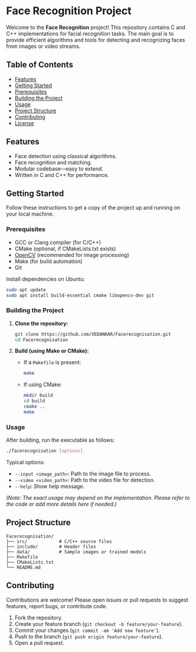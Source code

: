 # Face Recognition Project

Welcome to the **Face Recognition** project! This repository contains C and C++ implementations for facial recognition tasks. The main goal is to provide efficient algorithms and tools for detecting and recognizing faces from images or video streams.

## Table of Contents

- [Features](#features)
- [Getting Started](#getting-started)
- [Prerequisites](#prerequisites)
- [Building the Project](#building-the-project)
- [Usage](#usage)
- [Project Structure](#project-structure)
- [Contributing](#contributing)
- [License](#license)

## Features

- Face detection using classical algorithms.
- Face recognition and matching.
- Modular codebase—easy to extend.
- Written in C and C++ for performance.

## Getting Started

Follow these instructions to get a copy of the project up and running on your local machine.

### Prerequisites

- GCC or Clang compiler (for C/C++)
- CMake (optional, if CMakeLists.txt exists)
- [OpenCV](https://opencv.org/) (recommended for image processing)
- Make (for build automation)
- Git

Install dependencies on Ubuntu:

```sh
sudo apt update
sudo apt install build-essential cmake libopencv-dev git
```

### Building the Project

1. **Clone the repository:**

   ```sh
   git clone https://github.com/VEDANKAR/Facerecognisation.git
   cd Facerecognisation
   ```

2. **Build (using Make or CMake):**

   - If a `Makefile` is present:
     ```sh
     make
     ```

   - If using CMake:
     ```sh
     mkdir build
     cd build
     cmake ..
     make
     ```

### Usage

After building, run the executable as follows:

```sh
./facerecognisation [options]
```

Typical options:

- `--input <image_path>`: Path to the image file to process.
- `--video <video_path>`: Path to the video file for detection.
- `--help`: Show help message.

*(Note: The exact usage may depend on the implementation. Please refer to the code or add more details here if needed.)*

## Project Structure

```
Facerecognisation/
├── src/            # C/C++ source files
├── include/        # Header files
├── data/           # Sample images or trained models
├── Makefile
├── CMakeLists.txt
└── README.md
```

## Contributing

Contributions are welcome! Please open issues or pull requests to suggest features, report bugs, or contribute code.

1. Fork the repository.
2. Create your feature branch (`git checkout -b feature/your-feature`).
3. Commit your changes (`git commit -am 'Add new feature'`).
4. Push to the branch (`git push origin feature/your-feature`).
5. Open a pull request.
